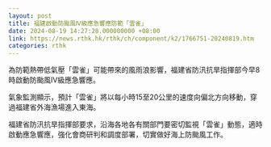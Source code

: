 ```yaml
---
layout: post
title: 福建啟動防颱風Ⅳ級應急響應防範「雲雀」
date: 2024-08-19 14:27:28.000000000 +08:00
link: https://news.rthk.hk/rthk/ch/component/k2/1766751-20240819.htm
categories: rthk
---
```


為防範熱帶低氣壓「雲雀」可能帶來的風雨浪影響，福建省防汛抗旱指揮部今早8時啟動防颱風Ⅳ級應急響應。

氣象監測顯示，預計「雲雀」將以每小時15至20公里的速度向偏北方向移動，穿過福建省外海漁場進入東海。

福建省防汛抗旱指揮部要求，沿海各地各有關部門要密切監視「雲雀」動態，適時啟動應急響應，強化會商研判和調度部署，切實做好海上防颱風工作。

